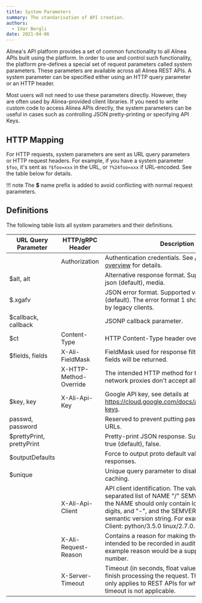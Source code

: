 ```yaml
---
title: System Parameters
summary: The standarisation of API creation.
authors:
  - Idar Bergli
date: 2021-04-06
---
```


Alinea's API platform provides a set of common functionality to all Alinea APIs built using the platform. In order to use and control such functionality, the platform pre-defines a special set of request parameters called system parameters. These parameters are available across all Alinea REST APIs. A system parameter can be specified either using an HTTP query parameter or an HTTP header.

Most users will not need to use these parameters directly. However, they are often used by Alinea-provided client libraries. If you need to write custom code to access Alinea APIs directly, the system parameters can be useful in cases such as controlling JSON pretty-printing or specifying API Keys.

## HTTP Mapping

For HTTP requests, system parameters are sent as URL query parameters or HTTP request headers. For example, if you have a system parameter `$foo`, it's sent as `?$foo=xxx` in the URL, or `?%24foo=xxx` if URL-encoded. See the table below for details.

!!! note
    The **$** name prefix is added to avoid conflicting with normal request parameters.

## Definitions

The following table lists all system parameters and their definitions.

| URL Query Parameter       | HTTP/gRPC Header       | Description                                                                                                                                                                                                                                                                                                                                                   |
| ------------------------- | ---------------------- | ------------------------------------------------------------------------------------------------------------------------------------------------------------------------------------------------------------------------------------------------------------------------------------------------------------------------------------------------------------- |
|                           | Authorization          | Authentication credentials. See [Authentication overview](https://cloud.google.com/docs/authentication) for details.                                                                                                                                                                                                                                          |
| $alt, alt                 |                        | Alternative response format. Supported values are json (default), media.                                                                                                                                                                                                                                                             |
| $.xgafv                   |                        | JSON error format. Supported values are 1, 2 (default). The error format 1 should only be used by legacy clients.                                                                                                                                                                                                                                             |
| $callback, callback       |                        | JSONP callback parameter.                                                                                                                                                                                                                                                                                                                                     |
| $ct                       | Content-Type           | HTTP Content-Type header override.                                                                                                                                                                                                                                                                                                                            |
| $fields, fields           | X-Ali-FieldMask       | FieldMask used for response filtering. If empty, all fields will be returned.                                                                                                                                                                                                                                                      |
|                           | X-HTTP-Method-Override | The intended HTTP method for the request. Some network proxies don't accept all HTTP methods.                                                                                                                                                                                                                                                                 |
| $key, key                 | X-Ali-Api-Key         | Google API key, see details at https://cloud.google.com/docs/authentication/api-keys.                                                                                                                                                                                                                                                                         |
| passwd, password          |                        | Reserved to prevent putting passwords in the URLs.                                                                                                                                                                                                                                                                                                            |
| $prettyPrint, prettyPrint |                        | Pretty-print JSON response. Supported values are true (default), false.                                                                                                                                                                                                                                                                                       |
| $outputDefaults           |                        | Force to output proto default values for JSON responses.                                                                                                                                                                                                                                                                                                      |
| $unique                   |                        | Unique query parameter to disable request caching.                                                                                                                                                                                                                                                                                                            |
|                           | X-Ali-Api-Client      | API client identification. The value is a space-separated list of NAME "/" SEMVER strings, where the NAME should only contain lowercase letters, digits, and "-", and the SEMVER should be a semantic version string. For example: X-Ali-Api-Client: python/3.5.0  linux/2.7.0.                                             |
|                           | X-Ali-Request-Reason  | Contains a reason for making the request, which is intended to be recorded in audit logging. An example reason would be a support-case ticket number.                                                                                                                                                                                                         |
|                           | X-Server-Timeout       | Timeout (in seconds, float value) for the server to finish processing the request. This system param only applies to REST APIs for which client-side timeout is not applicable.                                                                                                                                                                               |
